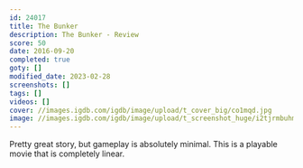 ```yaml
---
id: 24017
title: The Bunker
description: The Bunker - Review
score: 50
date: 2016-09-20
completed: true
goty: []
modified_date: 2023-02-28
screenshots: []
tags: []
videos: []
cover: //images.igdb.com/igdb/image/upload/t_cover_big/co1mqd.jpg
image: //images.igdb.com/igdb/image/upload/t_screenshot_huge/i2tjrmbuhmaivirfxvqj.jpg
---
```

Pretty great story, but gameplay is absolutely minimal. This is a playable movie that is completely linear.